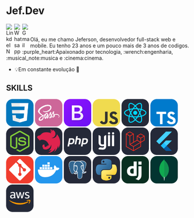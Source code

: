# Jef.Dev <br>
<div>
<a target="_blank" href="https://www.linkedin.com/in/jeferson-schlarski-422b3818a">
  <img align="left" alt="LinkdeIN" width="22px" src="https://cdn.jsdelivr.net/npm/simple-icons@v3/icons/linkedin.svg" />
</a>
<a target="_blank" href="https://api.whatsapp.com/send?phone=5548991540105">
  <img align="left" alt="Whatsapp" width="22px" src="https://cdn.jsdelivr.net/npm/simple-icons@v3/icons/whatsapp.svg" />
</a>
<a target="_blank" href="mailto:jefscharski@gmail.com">
  <img align="left" alt="Gmail" width="22px" src="https://cdn.jsdelivr.net/npm/simple-icons@v3/icons/gmail.svg" />
</a>
</div>
<br>
<br>
Olá, eu me chamo Jeferson, desenvolvedor full-stack web e mobile. Eu tenho 23 anos e um pouco mais de 3 anos de codigos. :purple_heart:Apaixonado por tecnologia, :wrench:engenharia, :musical_note:musica e :cinema:cinema.

- :bulb:Em constante evolução 🚀

## SKILLS
<div>


<img width="75px" src="https://github.com/tandpfun/skill-icons/blob/main/icons/CSS.svg" alt="CSS Icon" />
<img width="75px" src="https://github.com/tandpfun/skill-icons/blob/main/icons/Sass.svg" alt="SASS Icon" /> 
<img width="75px" src="https://github.com/tandpfun/skill-icons/blob/main/icons/Bootstrap.svg" alt="BOOTSTRAP Icon" />
<img width="75px" src="https://github.com/tandpfun/skill-icons/blob/main/icons/JavaScript.svg" alt="Javascript Icon" />
<img width="75px" src="https://github.com/tandpfun/skill-icons/blob/main/icons/React-Dark.svg" alt="ReactJS Icon" />
<img width="75px" src="https://github.com/tandpfun/skill-icons/blob/main/icons/TypeScript.svg" alt="Typescript Icon" /> 
<img width="75px" src="https://github.com/tandpfun/skill-icons/blob/main/icons/NodeJS-Dark.svg" alt="NODE Icon" />
<img width="75px" src="https://github.com/tandpfun/skill-icons/blob/main/icons/NestJS-Dark.svg" alt="Nest Icon" />
<img width="75px" src="https://github.com/tandpfun/skill-icons/blob/main/icons/PHP-Dark.svg" alt="PHP Icon" />
<img width="75px" src="https://github.com/Jefschlarski/Jefschlarski/blob/main/YII3-Dark.svg" alt="Yii Icon" />
<img width="75px" src="https://github.com/tandpfun/skill-icons/blob/main/icons/Laravel-Dark.svg" alt="LARAVEL Icon" />
<img width="75px" src="https://github.com/tandpfun/skill-icons/blob/main/icons/Flutter-Dark.svg" alt="Futter Icon" />
<img width="75px" src="https://github.com/tandpfun/skill-icons/blob/main/icons/Git.svg" alt="GIT Icon" />
<img width="75px" src="https://github.com/tandpfun/skill-icons/blob/main/icons/Docker.svg" alt="DOCKER Icon" />
<img width="75px" src="https://github.com/tandpfun/skill-icons/blob/main/icons/PostgreSQL-Dark.svg" alt="POSTGREE Icon" />
<img width="75px" src="https://github.com/tandpfun/skill-icons/blob/main/icons/Python-Dark.svg" alt="Python Icon" />
<img width="75px" src="https://github.com/tandpfun/skill-icons/blob/main/icons/Django.svg" alt="Django Icon" />
<img width="75px" src="https://github.com/tandpfun/skill-icons/blob/main/icons/MongoDB.svg" alt="Mongo Icon" />
<img width="75px" src="https://github.com/tandpfun/skill-icons/blob/main/icons/AWS-Dark.svg" alt="AWS Icon" />
